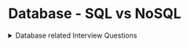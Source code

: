 # Database - SQL vs NoSQL


<details>
<Summary>Database related Interview Questions</Summary>

##### Q1. Define database ? How many different types of databases and difference between them ?


##### Q2. Define Sql and concepts involved in it



##### Q3. Write a query to fetch the record of brand whose amount is increasing every year.
```
-->> Problem Statement:
Write a query to fetch the record of brand whose amount is increasing every year.


-->> Dataset:
drop table brands;
create table brands
(
    Year    int,
    Brand   varchar(20),
    Amount  int
);
insert into brands values (2018, 'Apple', 45000);
insert into brands values (2019, 'Apple', 35000);
insert into brands values (2020, 'Apple', 75000);
insert into brands values (2018, 'Samsung',15000);
insert into brands values (2019, 'Samsung',20000);
insert into brands values (2020, 'Samsung',25000);
insert into brands values (2018, 'Nokia', 21000);
insert into brands values (2019, 'Nokia', 17000);
insert into brands values (2020, 'Nokia', 14000);


-->> Solution:

with cte as
    (select *
    , (case when amount < lead(amount, 1, amount+1)
                                over(partition by brand order by year)
                then 1
           else 0
      end) as flag
    from brands)
select *
from brands
where brand not in (select brand from cte where flag = 0)
```


##### Q3. Write a query to fetch personId whose submission count is alteast 1 per day throughout the course - recursive sql.
https://www.youtube.com/watch?v=S5gX-LLAZIM&list=PLavw5C92dz9Fahr7taauUx5RnTfuGyL--&index=3ear.
</details>
